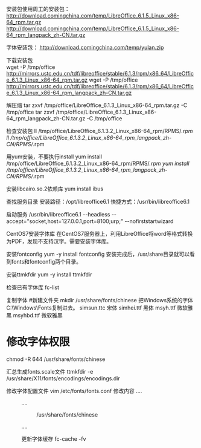 安装包使用周工的安装包：
http://download.comingchina.com/temp/LibreOffice_6.1.5_Linux_x86-64_rpm.tar.gz
http://download.comingchina.com/temp/LibreOffice_6.1.5_Linux_x86-64_rpm_langpack_zh-CN.tar.gz
 
字体安装包：
http://download.comingchina.com/temp/yulan.zip




下载安装包  
wget -P /tmp/office http://mirrors.ustc.edu.cn/tdf/libreoffice/stable/6.1.3/rpm/x86_64/LibreOffice_6.1.3_Linux_x86-64_rpm.tar.gz
wget -P /tmp/office http://mirrors.ustc.edu.cn/tdf/libreoffice/stable/6.1.3/rpm/x86_64/LibreOffice_6.1.3_Linux_x86-64_rpm_langpack_zh-CN.tar.gz

解压缩
tar zxvf /tmp/office/LibreOffice_6.1.3_Linux_x86-64_rpm.tar.gz -C /tmp/office
tar zxvf /tmp/office/LibreOffice_6.1.3_Linux_x86-64_rpm_langpack_zh-CN.tar.gz -C /tmp/office


检查安装包
ll /tmp/office/LibreOffice_6.1.3.2_Linux_x86-64_rpm/RPMS/*.rpm
ll /tmp/office/LibreOffice_6.1.3.2_Linux_x86-64_rpm_langpack_zh-CN/RPMS/*.rpm

用yum安装，不要执行install
yum install /tmp/office/LibreOffice_6.1.3.2_Linux_x86-64_rpm/RPMS/*.rpm
yum install /tmp/office/LibreOffice_6.1.3.2_Linux_x86-64_rpm_langpack_zh-CN/RPMS/*.rpm


安装libcairo.so.2依赖库
yum install ibus


查找服务目录
安装路径：/opt/libreoffice6.1
快捷方式：/usr/bin/libreoffice6.1

启动服务
/usr/bin/libreoffice6.1 --headless --accept="socket,host=127.0.0.1,port=8100;urp;" --nofirststartwizard




CentOS7安装字体库
在CentOS7服务器上，利用LibreOffice将word等格式转换为PDF，发现不支持汉字。需要安装字体库。

安装fontconfig
yum -y install fontconfig
安装完成后，/usr/share目录就可以看到fonts和fontconfig两个目录。

安装ttmkfdir
yum -y install ttmkfdir

检查已有字体库
fc-list

复制字体
#新建文件夹
mkdir /usr/share/fonts/chinese
把Windows系统的字体C:\Windows\Fonts复制进去。
simsun.ttc 宋体
simhei.ttf 黑体
msyh.ttf 微软雅黑
msyhbd.ttf 微软雅黑

# 修改字体权限
chmod -R 644 /usr/share/fonts/chinese

汇总生成fonts.scale文件
ttmkfdir -e /usr/share/X11/fonts/encodings/encodings.dir

修改字体配置文件
vim /etc/fonts/fonts.conf
修改内容
<fontconfig>
  ....
  <dir>....
  <dir>/usr/share/fonts/chinese</dir>
  ....
</fontconfig>

更新字体缓存
fc-cache -fv




